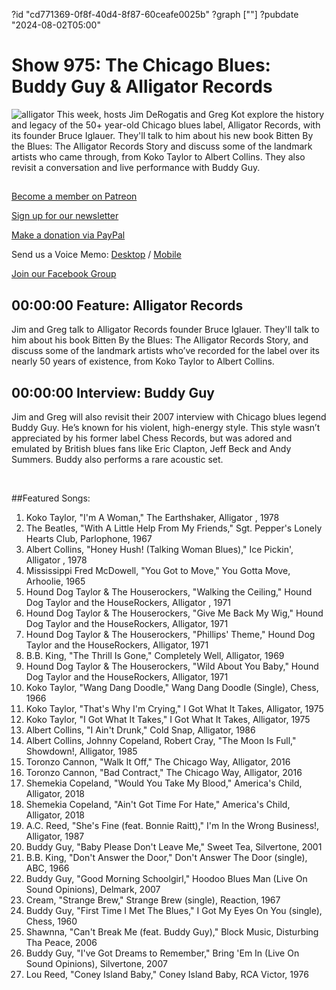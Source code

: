 ?id "cd771369-0f8f-40d4-8f87-60ceafe0025b"
?graph [""]
?pubdate "2024-08-02T05:00"
# Show 975: The Chicago Blues: Buddy Guy & Alligator Records
![alligator](https://static.soundopinions.org/images/2024/alligator-logo.png)
This week, hosts Jim DeRogatis and Greg Kot explore the history and legacy of the 50+ year-old Chicago blues label, Alligator Records, with its founder Bruce Iglauer. They'll talk to him about his new book Bitten By the Blues: The Alligator Records Story and discuss some of the landmark artists who came through, from Koko Taylor to Albert Collins. They also revisit a conversation and live performance with Buddy Guy.

## 

[Become a member on Patreon](https://bit.ly/3slWZvc)

[Sign up for our newsletter](https://bit.ly/3eEvRnG)

[Make a donation via PayPal](https://bit.ly/3dmt9lU)

Send us a Voice Memo: [Desktop](http://bit.ly/2RyD5Ah) / [Mobile](http://sayhi.chat/soundops)

[Join our Facebook Group](https://bit.ly/3sivr9T)

## 00:00:00 Feature: Alligator Records

Jim and Greg talk to Alligator Records founder Bruce Iglauer. They'll talk to him about his book Bitten By the Blues: The Alligator Records Story, and discuss some of the landmark artists who’ve recorded for the label over its nearly 50 years of existence, from Koko Taylor to Albert Collins. 


## 00:00:00 Interview: Buddy Guy

Jim and Greg will also revisit their 2007 interview with Chicago blues legend Buddy Guy. He’s known for his violent, high-energy style. This style wasn’t appreciated by his former label Chess Records, but was adored and emulated by British blues fans like Eric Clapton, Jeff Beck and Andy Summers. Buddy also performs a rare acoustic set.

 

##Featured Songs:

1. Koko Taylor, "I'm A Woman," The Earthshaker, Alligator , 1978
1. The Beatles, "With A Little Help From My Friends," Sgt. Pepper's Lonely Hearts Club, Parlophone, 1967
1. Albert Collins, "Honey Hush! (Talking Woman Blues)," Ice Pickin', Alligator , 1978
1. Mississippi Fred McDowell, "You Got to Move," You Gotta Move, Arhoolie, 1965
1. Hound Dog Taylor & The Houserockers, "Walking the Ceiling," Hound Dog Taylor and the HouseRockers, Alligator , 1971
1. Hound Dog Taylor & The Houserockers, "Give Me Back My Wig," Hound Dog Taylor and the HouseRockers, Alligator, 1971
1. Hound Dog Taylor & The Houserockers, "Phillips' Theme," Hound Dog Taylor and the HouseRockers, Alligator, 1971
1. B.B. King, "The Thrill Is Gone," Completely Well, Alligator, 1969
1. Hound Dog Taylor & The Houserockers, "Wild About You Baby," Hound Dog Taylor and the HouseRockers, Alligator, 1971
1. Koko Taylor, "Wang Dang Doodle," Wang Dang Doodle (Single), Chess, 1966
1. Koko Taylor, "That's Why I'm Crying," I Got What It Takes, Alligator, 1975
1. Koko Taylor, "I Got What It Takes," I Got What It Takes, Alligator, 1975
1. Albert Collins, "I Ain't Drunk," Cold Snap, Alligator, 1986
1. Albert Collins, Johnny Copeland, Robert Cray, "The Moon Is Full," Showdown!, Alligator, 1985
1. Toronzo Cannon, "Walk It Off," The Chicago Way, Alligator, 2016
1. Toronzo Cannon, "Bad Contract," The Chicago Way, Alligator, 2016
1. Shemekia Copeland, "Would You Take My Blood," America's Child, Alligator, 2018
1. Shemekia Copeland, "Ain't Got Time For Hate," America's Child, Alligator, 2018
1. A.C. Reed, "She's Fine (feat. Bonnie Raitt)," I'm In the Wrong Business!, Alligator, 1987
1. Buddy Guy, "Baby Please Don't Leave Me," Sweet Tea, Silvertone, 2001
1. B.B. King, "Don't Answer the Door," Don't Answer The Door (single), ABC, 1966
1. Buddy Guy, "Good Morning Schoolgirl," Hoodoo Blues Man (Live On Sound Opinions), Delmark, 2007
1. Cream, "Strange Brew," Strange Brew (single), Reaction, 1967
1. Buddy Guy, "First Time I Met The Blues," I Got My Eyes On You (single), Chess, 1960
1. Shawnna, "Can't Break Me (feat. Buddy Guy)," Block Music, Disturbing Tha Peace, 2006
1. Buddy Guy, "I've Got Dreams to Remember," Bring 'Em In (Live On Sound Opinions), Silvertone, 2007
1. Lou Reed, "Coney Island Baby," Coney Island Baby, RCA Victor, 1976